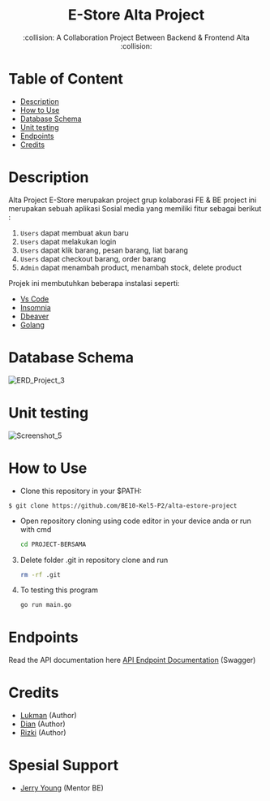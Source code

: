 <h1 align="center">E-Store Alta Project</h1>

<p align="center">
   :collision: A Collaboration Project Between Backend & Frontend Alta :collision:
</div>

# Table of Content

- [Description](#description)
- [How to Use](#how-to-use)
- [Database Schema](#database-schema)
- [Unit testing](#unit-testing)
- [Endpoints](#endpoints)
- [Credits](#credits)

# Description
Alta Project E-Store merupakan project grup kolaborasi FE & BE
project ini merupakan sebuah aplikasi Sosial media yang memiliki fitur sebagai berikut :
1. `Users` dapat membuat akun baru
2. `Users` dapat melakukan login
3. `Users` dapat klik barang, pesan barang, liat barang
4. `Users` dapat checkout barang, order barang
5. `Admin` dapat menambah product, menambah stock, delete product

Projek ini membutuhkan beberapa instalasi seperti:

* [Vs Code](https://code.visualstudio.com/)
* [Insomnia](https://insomnia.rest/)
* [Dbeaver](https://dbeaver.io/)
* [Golang](https://go.dev/)

# Database Schema
![ERD_Project_3](https://user-images.githubusercontent.com/91775114/182999203-06609d55-f6ca-4a82-9e24-fdc9beee5811.jpg)

# Unit testing
![Screenshot_5](https://user-images.githubusercontent.com/91775114/182999304-66e190bd-6fe1-4ab4-a6a9-1914375806f9.png)

# How to Use
- Clone this repository in your $PATH:
```
$ git clone https://github.com/BE10-Kel5-P2/alta-estore-project
```
- Open repository cloning using code editor in your device anda or run with cmd
   ```sh
   cd PROJECT-BERSAMA
   ```
3. Delete folder .git in repository clone  and run
   ```sh
   rm -rf .git
   ``` 

4. To testing this program
     ```sh
     go run main.go
    ```
# Endpoints
Read the API documentation here [API Endpoint Documentation](https://app.swaggerhub.com/apis-docs/DianNurdiana-alt/E-STORE/1.0.0#/)  (Swagger)

# Credits
- [Lukman](https://github.com/lukmanhafidz) (Author)
- [Dian](https://github.com/DianNurdiana-alt) (Author)
- [Rizki](https://github.com/ringoameii) (Author)

# Spesial Support
- [Jerry Young](https://github.com/jackthepanda96) (Mentor BE) 
